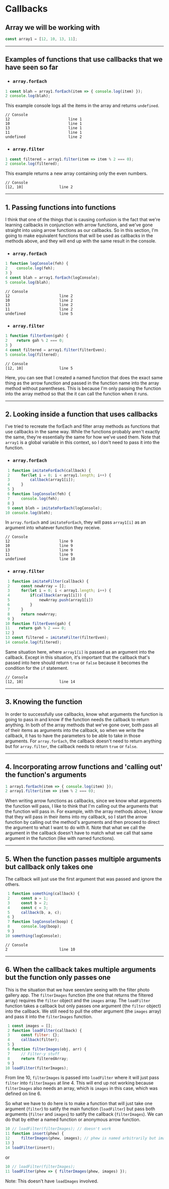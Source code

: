 # Callbacks

## Array we will be working with
```javascript
const array1 = [12, 10, 13, 11];
```
___
## Examples of functions that use callbacks that we have seen so far
* ### `array.forEach`
```javascript
1 const blah = array1.forEach(item => { console.log(item) });
2 console.log(blah);
```
This example console logs all the items in the array and returns `undefined`.
```
// Console
12                          line 1
10                          line 1
13                          line 1
11                          line 1
undefined                   line 2
```
* ### `array.filter`
```javascript
1 const filtered = array1.filter(item => item % 2 === 0);
2 console.log(filtered);
```
This example returns a new array containing only the even numbers.
```
// Console
[12, 10]                line 2
```
___
## 1. Passing functions into functions
I think that one of the things that is causing confusion is the fact that we're learning callbacks in conjunction with arrow functions, and we've gone straight into using arrow functions as our callbacks. So in this section, I'm going to make equivalent functions that will be used as callbacks in the methods above, and they will end up with the same result in the console.
* ### `array.forEach`
```javascript
1 function logConsole(feh) {
2    console.log(feh);
3 }
4 const blah = array1.forEach(logConsole);
5 console.log(blah);
```
```
// Console
12                      line 2
10                      line 2
13                      line 2
11                      line 2
undefined               line 5
```
* ### `array.filter`
```javascript
1 function filterEven(gah) {
2    return gah % 2 === 0;
3 }
4 const filtered = array1.filter(filterEven);
5 console.log(filtered);
```
```
// Console
[12, 10]                line 5
```
Here, you can see that I created a named function that does the exact same thing as the arrow function and passed in the function name into the array method without parentheses. This is because I'm only passing the function into the array method so that the it can call the function when it runs. 
___
## 2. Looking inside a function that uses callbacks
I've tried to recreate the forEach and filter array methods as functions that use callbacks in the same way. While the functions probably aren't exactly the same, they're essentially the same for how we've used them. Note that `array1` is a global variable in this context, so I don't need to pass it into the function.
* ### `array.forEach`
```javascript
 1 function imitateForEach(callback) {
 2     for(let i = 0; i < array1.length; i++) {
 3         callback(array1[i]);
 4     }
 5 }
 6 function logConsole(feh) {
 7     console.log(feh);
 8 }
 9 const bleh = imitateForEach(logConsole);
10 console.log(bleh);
```
In `array.forEach` and `imitateForEach`, they will pass `array1[i]` as an argument into whatever function they receive.
```
// Console
12                      line 9
10                      line 9
13                      line 9
11                      line 9
undefined               line 10
```
* ### `array.filter`
```javascript
 1 function imitateFilter(callback) {
 2     const newArray = [];
 3     for(let i = 0; i < array1.length; i++) {
 4         if(callback(array1[i])) {
 5             newArray.push(array1[i])
 6         }
 7     }
 8     return newArray;
 9 }
10 function filterEven(gah) {
11    return gah % 2 === 0;
12 }
13 const filtered = imitateFilter(filterEven);
14 console.log(filtered);
```
Same situation here, where `array1[i]` is passed as an argument into the callback. Except in this situation, it's important that the callback that's passed into here should return `true` or `false` because it becomes the condition for the `if` statement.

```
// Console
[12, 10]                line 14
```
___
## 3. Knowing the function
In order to successfully use callbacks, know what arguments the function is going to pass in and know if the function needs the callback to return anything. In both of the array methods that we've gone over, both pass all of their items as arguments into the callback, so when we write the callback, it has to have the parameters to be able to take in those arguments. For `array.forEach`, the callback doesn't need to return anything but for `array.filter`, the callback needs to return `true` or `false`.
___
## 4. Incorporating arrow functions and 'calling out' the function's arguments
```javascript
1 array1.forEach(item => { console.log(item) });
2 array1.filter(item => item % 2 === 0);
```
When writing arrow functions as callbacks, since we know what arguments the function will pass, I like to think that I'm calling out the arguments that the function will pass in. For example, with the array methods above, I know that they will pass in their items into my callback, so I start the arrow function by calling out the method's arguments and then proceed to direct the argument to what I want to do with it. Note that what we call the argument in the callback doesn't have to match what we call that same argument in the function (like with named functions).
___
## 5. When the function passes multiple arguments but callback only takes one
The callback will just use the first argument that was passed and ignore the others.
```javascript
 1 function something(callback) {
 2     const a = 1;
 3     const b = 2;
 4     const c = 3;
 5     callback(b, a, c);
 6 }
 7 function logConsole(boop) {
 8     console.log(boop);
 9 }
10 something(logConsole);
```
```
// Console
2                       line 10
```
___
## 6. When the callback takes multiple arguments but the function only passes one
This is the situation that we have seen/are seeing with the filter photo gallery app. The `filterImages` function (the one that returns the filtered array) requires the `filter` object and the `images` array. The `loadFilter` function takes a callback but only passes one argument (the `filter` object) into the callback. We still need to pull the other argument (the `images` array) and pass it into the `filterImages` function. 
```javascript
 1 const images = [];
 2 function loadFilter(callback) {
 3     const filter: {};
 4     callback(filter);
 5 }
 6 function filterImages(obj, arr) {
 7     // Filter-y stuff
 8     return filteredArray;
 9 }
10 loadFilter(filterImages); 
```
From line 10, `filterImages` is passed into `loadFilter`  where it will just pass `filter` into `filterImages` at line 4. This will end up not working because `filterImages` also needs an array, which is `images` in this case, which was defined on line 6.

So what we have to do here is to make a function that will just take one argument (`filter`) to satify the main function (`loadFilter`) but pass both arguments (`filter` and `images`) to satify the callback (`filterImages`). We can do that by either a named function or anonymous arrow function.
```javascript
10 // loadFilter(filterImages); // doesn't work 
11 function insert(phew) {
12     filterImages(phew, images); // phew is named arbitrarily but images is not because it's the images from line 1 in the above block
13 }
14 loadFilter(insert);
```
or 
```javascript
10 // loadFilter(filterImages);
11 loadFilter(phew => { filterImages(phew, images) });
```
Note: This doesn't have `loadImages` involved.